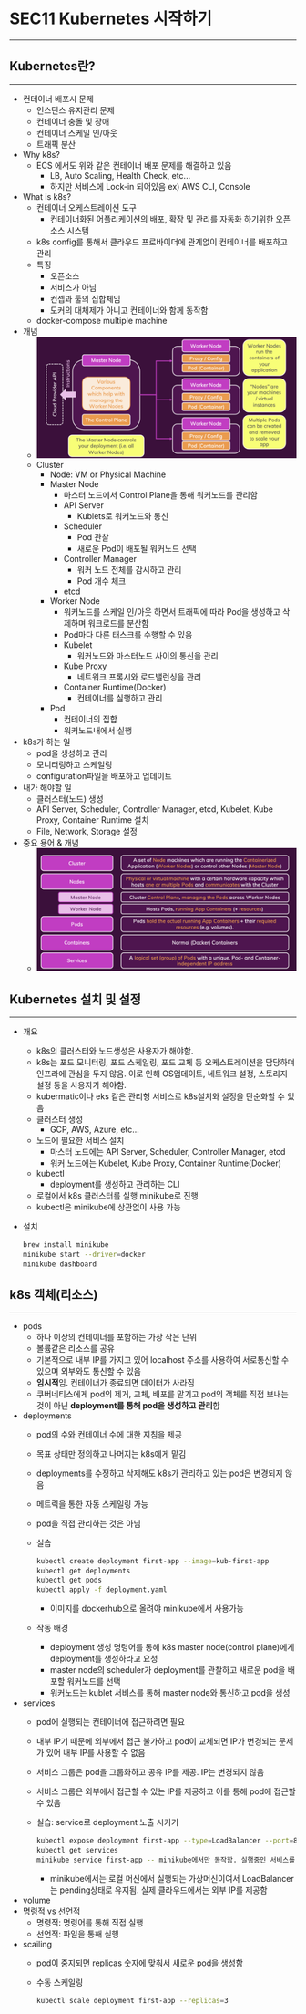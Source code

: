 # SEC11 Kubernetes 시작하기

---

## Kubernetes란?

---

- 컨테이너 배포시 문제
  - 인스턴스 유지관리 문제
  - 컨테이너 충돌 및 장애
  - 컨테이너 스케일 인/아웃
  - 트래픽 분산
- Why k8s?
  - ECS 에서도 위와 같은 컨테이너 배포 문제를 해결하고 있음
    - LB, Auto Scaling, Health Check, etc...
    - 하지만 서비스에 Lock-in 되어있음 ex) AWS CLI, Console
- What is k8s?
  - 컨테이너 오케스트레이션 도구
    - 컨테이너화된 어플리케이션의 배포, 확장 및 관리를 자동화 하기위한 오픈 소스 시스템
  - k8s config를 통해서 클라우드 프로바이더에 관계없이 컨테이너를 배포하고 관리
  - 특징
    - 오픈소스
    - 서비스가 아님
    - 컨셉과 툴의 집합체임
    - 도커의 대체제가 아니고 컨테이너와 함께 동작함
  - docker-compose multiple machine
- 개념
  - ![k8s](image/k8s.png)
  - Cluster
    - Node: VM or Physical Machine
    - Master Node
      - 마스터 노드에서 Control Plane을 통해 워커노드를 관리함
      - API Server
        - Kublets로 워커노드와 통신
      - Scheduler
        - Pod 관찰
        - 새로운 Pod이 배포될 워커노드 선택
      - Controller Manager
        - 워커 노드 전체를 감시하고 관리
        - Pod 개수 체크
      - etcd
    - Worker Node
      - 워커노드를 스케일 인/아웃 하면서 트래픽에 따라 Pod을 생성하고 삭제하며 워크로드를 분산함
      - Pod마다 다른 태스크를 수행할 수 있음
      - Kubelet
        - 워커노드와 마스터노드 사이의 통신을 관리
      - Kube Proxy
        - 네트워크 프록시와 로드밸런싱을 관리
      - Container Runtime(Docker)
        - 컨테이너를 실행하고 관리
    - Pod
      - 컨테이너의 집합
      - 워커노드내에서 실행
- k8s가 하는 일
  - pod을 생성하고 관리
  - 모니터링하고 스케일링
  - configuration파일을 배포하고 업데이트
- 내가 해야할 일
  - 클러스터(노드) 생성
  - API Server, Scheduler, Controller Manager, etcd, Kubelet, Kube Proxy, Container Runtime 설치
  - File, Network, Storage 설정
- 중요 용어 & 개념
  - ![k8s-core](image/k8s-core.png)

## Kubernetes 설치 및 설정

---

- 개요
  - k8s의 클러스터와 노드생성은 사용자가 해야함.
  - k8s는 포드 모니터링, 포드 스케일링, 포드 교체 등 오케스트레이션을 담당하며 인프라에 관심을 두지 않음. 이로 인해 OS업데이트, 네트워크 설정, 스토리지 설정 등을 사용자가 해야함.
  - kubermatic이나 eks 같은 관리형 서비스로 k8s설치와 설정을 단순화할 수 있음
  - 클러스터 생성
    - GCP, AWS, Azure, etc...
  - 노드에 필요한 서비스 설치
    - 마스터 노드에는 API Server, Scheduler, Controller Manager, etcd
    - 워커 노드에는 Kubelet, Kube Proxy, Container Runtime(Docker)
  - kubectl
    - deployment를 생성하고 관리하는 CLI
  - 로컬에서 k8s 클러스터를 실행 minikube로 진행
  - kubectl은 minikube에 상관없이 사용 가능
- 설치

  ```bash
  brew install minikube
  minikube start --driver=docker
  minikube dashboard
  ```

## k8s 객체(리소스)

---

- pods
  - 하나 이상의 컨테이너를 포함하는 가장 작은 단위
  - 볼륨같은 리소스를 공유
  - 기본적으로 내부 IP를 가지고 있어 localhost 주소를 사용하여 서로통신할 수 있으며 외부와도 통신할 수 있음
  - **임시적**임. 컨테이너가 종료되면 데이터가 사라짐
  - 쿠버네티스에게 pod의 제거, 교체, 배포를 맡기고 pod의 객체를 직접 보내는 것이 아닌 **deployment를 통해 pod을 생성하고 관리**함
- deployments
  - pod의 수와 컨테이너 수에 대한 지침을 제공
  - 목표 상태만 정의하고 나머지는 k8s에게 맡김
  - deployments를 수정하고 삭제해도 k8s가 관리하고 있는 pod은 변경되지 않음
  - 메트릭을 통한 자동 스케일링 가능
  - pod을 직접 관리하는 것은 아님
  - 실습

    ```bash
    kubectl create deployment first-app --image=kub-first-app
    kubectl get deployments
    kubectl get pods
    kubectl apply -f deployment.yaml
    ```

    - 이미지를 dockerhub으로 올려야 minikube에서 사용가능
  - 작동 배경
    - deployment 생성 명령어를 통해 k8s master node(control plane)에게 deployment를 생성하라고 요청
    - master node의 scheduler가 deployment를 관찰하고 새로운 pod을 배포할 워커노드를 선택
    - 워커노드는 kublet 서비스를 통해 master node와 통신하고 pod을 생성
- services
  - pod에 실행되는 컨테이너에 접근하려면 필요
  - 내부 IP기 때문에 외부에서 접근 불가하고 pod이 교체되면 IP가 변경되는 문제가 있어 내부 IP를 사용할 수 없음
  - 서비스 그룹은 pod을 그룹화하고 공유 IP를 제공. IP는 변경되지 않음
  - 서비스 그룹은 외부에서 접근할 수 있는 IP를 제공하고 이를 통해 pod에 접근할 수 있음
  - 실습: service로 deployment 노출 시키기

    ```bash
    kubectl expose deployment first-app --type=LoadBalancer --port=8080
    kubectl get services
    minikube service first-app -- minikube에서만 동작함. 실행중인 서비스를 브라우저로 열기
    ```

    - minikube에서는 로컬 머신에서 실행되는 가상머신이여서 LoadBalancer는 pending상태로 유지됨. 실제 클라우드에서는 외부 IP를 제공함
- volume
- 명령적 vs 선언적
  - 명령적: 명령어를 통해 직접 실행
  - 선언적: 파일을 통해 실행
- scailing
  - pod이 중지되면 replicas 숫자에 맞춰서 새로운 pod을 생성함
  - 수동 스케일링

    ```bash
    kubectl scale deployment first-app --replicas=3
    ```
